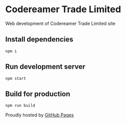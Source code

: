 # Codereamer Trade Limited

Web development of Codereamer Trade Limited site

## Install dependencies

`npm i`

## Run development server

`npm start`

## Build for production

`npm run build`

Proudly hosted by [GitHub Pages](https://pages.github.com)
